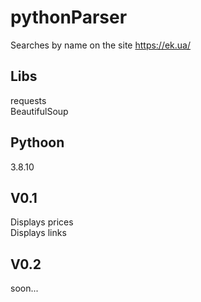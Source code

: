 # pythonParser
Searches by name on the site https://ek.ua/
<h2>Libs </h2>
requests<br>
BeautifulSoup
<h2>Pythoon</h2>
3.8.10
<h2>V0.1 </h2>
Displays prices<br>
Displays links
<h2>V0.2 </h2>
soon...
